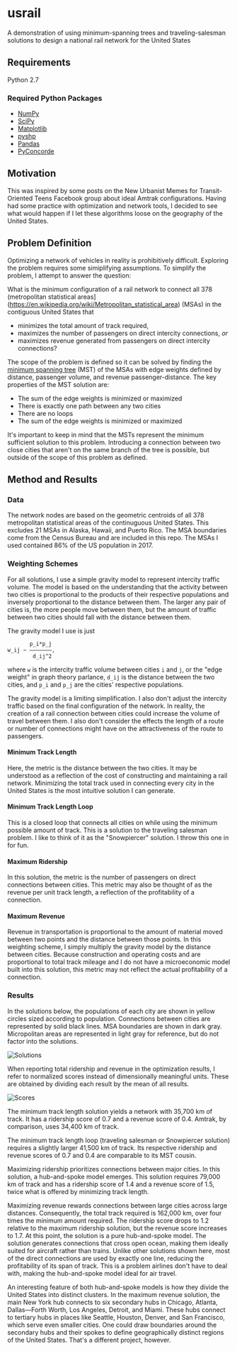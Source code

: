 # usrail
A demonstration of using minimum-spanning trees and traveling-salesman solutions to design a national rail network for the United States 

## Requirements

Python 2.7

### Required Python Packages
  * [NumPy](http://www.numpy.org/)
  * [SciPy](https://www.scipy.org/)
  * [Matplotlib](https://matplotlib.org/)
  * [pyshp](https://github.com/GeospatialPython/pyshp)
  * [Pandas](https://pandas.pydata.org/)
  * [PyConcorde](https://github.com/jvkersch/pyconcorde)
 
 ## Motivation
 
 This was inspired by some posts on the New Urbanist Memes for Transit-Oriented Teens Facebook group about ideal Amtrak configurations. Having had some practice with optimization and network tools, I decided to see what would happen if I let these algorithms loose on the geography of the United States.
 
 ## Problem Definition
 
 Optimizing a network of vehicles in reality is prohibitively difficult. Exploring the problem requires some simiplifying assumptions. To simplify the problem, I attempt to answer the question: 
 
 What is the minimum configuration of a rail network to connect all 378 (metropolitan statistical areas](https://en.wikipedia.org/wiki/Metropolitan_statistical_area) (MSAs) in the contiguous United States that
 * minimizes the total amount of track required,
 * maximizes the number of passengers on direct intercity connections, *or* 
 * maximizes revenue generated from passengers on direct intercity connections?
 
 The scope of the problem is defined so it can be solved by finding the  [minimum spanning tree](https://en.wikipedia.org/wiki/Minimum_spanning_tree) (MST) of the MSAs with edge weights defined by distance, passenger volume, and revenue passenger-distance. The key properties of the MST solution are:
 
  * The sum of the edge weights is minimized or maximized  
 * There is exactly one path between any two cities
 * There are no loops
 * The sum of the edge weights is minimized or maximized
 
 It's important to keep in mind that the MSTs represent the minimum sufficient solution to this problem. Introducing a connection between two close cities that aren't on the same branch of the tree is possible, but outside of the scope of this problem as defined.
 
 ## Method and Results
 
 ### Data
 
The network nodes are based on the geometric centroids of all 378 metropolitan statistical areas of the continuguous United States. This excludes 21 MSAs in Alaska, Hawaii, and Puerto Rico. The MSA boundaries come from the Census Bureau and are included in this repo. The MSAs I used contained 86% of the US population in 2017. 

 ### Weighting Schemes
 
For all solutions, I use a simple gravity model to represent intercity traffic volume. The model is based on the understanding that the activity between two cities is proportional to the products of their respective populations and inversely proportional to the distance between them. The larger any pair of cities is, the more people move between them, but the amount of traffic between two cities should fall with the distance between them. 
 
 The gravity model I use is just 
 
 ```
        p_i*p_j
 w_ij ~ ———————,
         d_ij^2
 ```
 where ```w``` is the intercity traffic volume between cities ```i``` and ```j```, or the "edge weight" in graph theory parlance, ```d_ij``` is the distance between the two cities, and ```p_i``` and ```p_j``` are the cities' respective populations.
 
 The gravity model is a limiting simplification. I also don't adjust the intercity traffic based on the final configuration of the network. In reality, the creation of a rail connection between cities could increase the volume of travel between them. I also don't consider the effects the length of a route or number of connections might have on the attractiveness of the route to passengers.
 
 #### Minimum Track Length
 
 Here, the metric is the distance between the two cities. It may be understood as a reflection of the cost of constructing and maintaining a rail network. Minimizing the total track used in connecting every city in the United States is the most intuitive solution I can generate.
 
  #### Minimum Track Length Loop
  
  This is a closed loop that connects all cities on while using the minimum possible amount of track. This is a solution to the traveling salesman problem. I like to think of it as the "Snowpiercer" solution. I throw this one in for fun.
 
 #### Maximum Ridership
 In this solution, the metric is the number of passengers on direct connections between cities. This metric may also be thought of as the revenue per unit track length, a reflection of the profitability of a connection. 
 
  #### Maximum Revenue
  Revenue in transportation is proportional to the amount of material moved between two points and the distance between those points. In this weighting scheme, I simply multiply the gravity model by the distance between cities. Because construction and operating costs and are proportional to total track mileage and I do not have a microeconomic model built into this solution, this metric may not reflect the actual profitability of a connection. 
  
  ### Results
 
 In the solutions below, the populations of each city are shown in yellow circles sized according to population. Connections between cities are represented by solid black lines. MSA boundaries are shown in dark gray. Micropolitan areas are represented in light gray for reference, but do not factor into the solutions.
 
 ![Solutions](https://github.com/ryanahardy/usrail/blob/master/solutions.png "Rail Network Solutions")
 
  When reporting total ridership and revenue in the optimization results, I refer to normalized scores instead of dimensionally meaningful units. These are obtained by dividing each result by the mean of all results.

 ![Scores](https://github.com/ryanahardy/usrail/blob/master/scores.png "Rail Network Scores")
 
 The minimum track length solution yields a network with 35,700 km of track. It has a ridership score of 0.7 and a revenue score of 0.4. Amtrak, by comparison, uses 34,400 km of track.
 
 The minimum track length loop (traveling salesman or Snowpiercer solution) requires a slightly larger 41,500 km of track. Its respective ridership and revenue scores of 0.7 and 0.4 are comparable to its MST cousin.
 
 Maximizing ridership prioritizes connections between major cities. In this solution, a hub-and-spoke model emerges. This solution requires 79,000 km of track and has a ridership score of 1.4 and a revenue score of 1.5, twice what is offered by minimizing track length.
 
 Maximizing revenue rewards connections between large cities across large distances. Consequently, the total track required is 162,000 km, over four times the minimum amount required. The ridership score drops to 1.2 relative to the maximum ridership solution, but the revenue score increases to 1.7. At this point, the solution is a pure hub-and-spoke model. The solution generates connections that cross open ocean, making them ideally suited for aircraft rather than trains. Unlike other solutions shown here, most of the direct connections are used by exactly one line, reducing the profitability of its span of track. This is a problem airlines don't have to deal with, making the hub-and-spoke model ideal for air travel.
 
 An interesting feature of both hub-and-spoke models is how they divide the United States into distinct clusters. In the maximum revenue solution, the main New York hub connects to six secondary hubs in Chicago, Atlanta, Dallas—Forth Worth, Los Angeles, Detroit, and Miami. These hubs connect to tertiary hubs in places like Seattle, Houston, Denver, and San Francisco, which serve even smaller cities. One could draw boundaries around the secondary hubs and their spokes to define geographically distinct regions of the United States. That's a different project, however.
 


